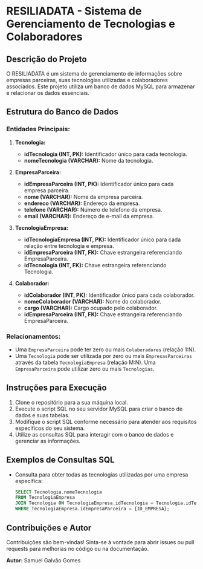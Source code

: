 # RESILIADATA - Sistema de Gerenciamento de Tecnologias e Colaboradores

## Descrição do Projeto

O RESILIADATA é um sistema de gerenciamento de informações sobre empresas parceiras, suas tecnologias utilizadas e colaboradores associados. Este projeto utiliza um banco de dados MySQL para armazenar e relacionar os dados essenciais.

## Estrutura do Banco de Dados

### Entidades Principais:

1. **Tecnologia:**
   - **idTecnologia (INT, PK):** Identificador único para cada tecnologia.
   - **nomeTecnologia (VARCHAR):** Nome da tecnologia.

2. **EmpresaParceira:**
   - **idEmpresaParceira (INT, PK):** Identificador único para cada empresa parceira.
   - **nome (VARCHAR):** Nome da empresa parceira.
   - **endereco (VARCHAR):** Endereço da empresa.
   - **telefone (VARCHAR):** Número de telefone da empresa.
   - **email (VARCHAR):** Endereço de e-mail da empresa.

3. **TecnologiaEmpresa:**
   - **idTecnologiaEmpresa (INT, PK):** Identificador único para cada relação entre tecnologia e empresa.
   - **idEmpresaParceira (INT, FK):** Chave estrangeira referenciando EmpresaParceira.
   - **idTecnologia (INT, FK):** Chave estrangeira referenciando Tecnologia.

4. **Colaborador:**
   - **idColaborador (INT, PK):** Identificador único para cada colaborador.
   - **nomeColaborador (VARCHAR):** Nome do colaborador.
   - **cargo (VARCHAR):** Cargo ocupado pelo colaborador.
   - **idEmpresaParceira (INT, FK):** Chave estrangeira referenciando EmpresaParceira.

### Relacionamentos:

- Uma `EmpresaParceira` pode ter zero ou mais `Colaboradores` (relação 1:N).
- Uma `Tecnologia` pode ser utilizada por zero ou mais `EmpresasParceiras` através da tabela `TecnologiaEmpresa` (relação M:N). Uma `EmpresaParceira` pode utilizar zero ou mais `Tecnologias`.

## Instruções para Execução

1. Clone o repositório para a sua máquina local.
2. Execute o script SQL no seu servidor MySQL para criar o banco de dados e suas tabelas.
3. Modifique o script SQL conforme necessário para atender aos requisitos específicos do seu sistema.
4. Utilize as consultas SQL para interagir com o banco de dados e gerenciar as informações.

## Exemplos de Consultas SQL

- Consulta para obter todas as tecnologias utilizadas por uma empresa específica:
  ```sql
  SELECT Tecnologia.nomeTecnologia
  FROM TecnologiaEmpresa
  JOIN Tecnologia ON TecnologiaEmpresa.idTecnologia = Tecnologia.idTecnologia
  WHERE TecnologiaEmpresa.idEmpresaParceira = {ID_EMPRESA};

## Contribuições e Autor

Contribuições são bem-vindas! Sinta-se à vontade para abrir issues ou pull requests para melhorias no código ou na documentação.

**Autor:**
Samuel Galvão Gomes
